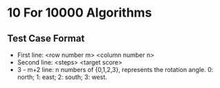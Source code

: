# 10 For 10000 Algorithms

## Test Case Format

+ First line: \<row number m\> \<column number n\>
+ Second line: \<steps\> \<target score\>
+ 3 - m+2 line: n numbers of \{0,1,2,3\}, represents the rotation angle. 0: north; 1: east; 2: south; 3: west.

